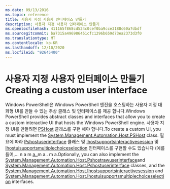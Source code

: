 ```yaml
---
ms.date: 09/13/2016
ms.topic: reference
title: 사용자 지정 사용자 인터페이스 만들기
description: 사용자 지정 사용자 인터페이스 만들기
ms.openlocfilehash: 411165f868cd524c0cef0ba9cce3188c60a7dbdf
ms.sourcegitcommit: ba7315a496986451cfc1296b659d73ea2373d3f0
ms.translationtype: MT
ms.contentlocale: ko-KR
ms.lasthandoff: 12/10/2020
ms.locfileid: "92645400"
---
```

# <a name="creating-a-custom-user-interface"></a><span data-ttu-id="4c01d-103">사용자 지정 사용자 인터페이스 만들기</span><span class="sxs-lookup"><span data-stu-id="4c01d-103">Creating a custom user interface</span></span>

<span data-ttu-id="4c01d-104">Windows PowerShell은 Windows PowerShell 엔진을 호스팅하는 사용자 지정 대화형 UI를 만들 수 있는 추상 클래스 및 인터페이스를 제공 합니다.</span><span class="sxs-lookup"><span data-stu-id="4c01d-104">Windows PowerShell provides abstract classes and interfaces that allow you to create a custom interactive UI that hosts the Windows PowerShell engine.</span></span> <span data-ttu-id="4c01d-105">사용자 지정 UI를 만들려면 [PSHost](/dotnet/api/System.Management.Automation.Host.PSHost) 클래스를 구현 해야 합니다.</span><span class="sxs-lookup"><span data-stu-id="4c01d-105">To create a custom UI, you must implement the [System.Management.Automation.Host.PSHost](/dotnet/api/System.Management.Automation.Host.PSHost) class.</span></span> <span data-ttu-id="4c01d-106">필요에 따라 [Pshostuserinterface](/dotnet/api/System.Management.Automation.Host.PSHostUserInterface) 클래스 및 [Ihostsupportsinteractivesession](/dotnet/api/System.Management.Automation.Host.IHostSupportsInteractiveSession) 및 [Ihostuisupportsmultiplechoiceselection](/dotnet/api/System.Management.Automation.Host.IHostUISupportsMultipleChoiceSelection) 인터페이스를 구현할 수도 있습니다 (예를 들어,... n a m [a..](/dotnet/api/System.Management.Automation.Host.PSHostRawUserInterface)m a.. m a.</span><span class="sxs-lookup"><span data-stu-id="4c01d-106">Optionally, you can also implement the [System.Management.Automation.Host.Pshostrawuserinterface](/dotnet/api/System.Management.Automation.Host.PSHostRawUserInterface)and [System.Management.Automation.Host.Pshostuserinterface](/dotnet/api/System.Management.Automation.Host.PSHostUserInterface) classes, and the [System.Management.Automation.Host.Ihostsupportsinteractivesession](/dotnet/api/System.Management.Automation.Host.IHostSupportsInteractiveSession) and [System.Management.Automation.Host.Ihostuisupportsmultiplechoiceselection](/dotnet/api/System.Management.Automation.Host.IHostUISupportsMultipleChoiceSelection) interfaces.</span></span>
